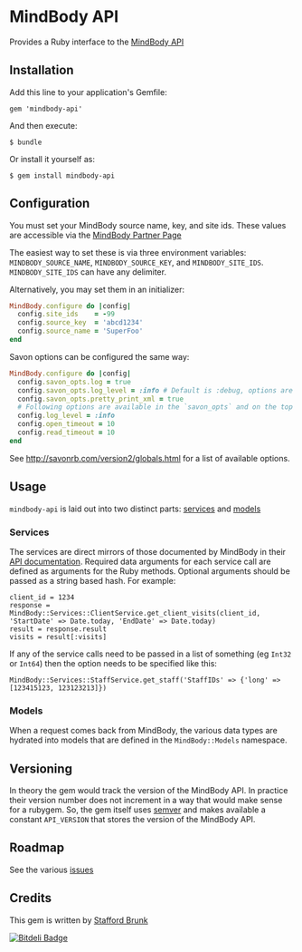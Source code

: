 # MindBody API

Provides a Ruby interface to the [MindBody API](http://www.mindbodyonline.com/api)

## Installation

Add this line to your application's Gemfile:

    gem 'mindbody-api'

And then execute:

    $ bundle

Or install it yourself as:

    $ gem install mindbody-api

## Configuration

You must set your MindBody source name, key, and site ids. These values are accessible via the [MindBody Partner Page](https://api.mindbodyonline.com/Home/LogIn)

The easiest way to set these is via three environment variables: `MINDBODY_SOURCE_NAME`, `MINDBODY_SOURCE_KEY`, and `MINDBODY_SITE_IDS`. `MINDBODY_SITE_IDS` can have any delimiter.

Alternatively, you may set them in an initializer:
```ruby
MindBody.configure do |config|
  config.site_ids    = -99
  config.source_key  = 'abcd1234'
  config.source_name = 'SuperFoo'
end
```

Savon options can be configured the same way:
```ruby
MindBody.configure do |config|
  config.savon_opts.log = true
  config.savon_opts.log_level = :info # Default is :debug, options are [:debug, :info, :warn, :error, :fatal]
  config.savon_opts.pretty_print_xml = true
  # Following options are available in the `savon_opts` and on the top level as well
  config.log_level = :info
  config.open_timeout = 10
  config.read_timeout = 10
end
```

See http://savonrb.com/version2/globals.html for a list of available options.

## Usage

`mindbody-api` is laid out into two distinct parts: [services](https://github.com/wingrunr21/mindbody-api/tree/master/lib/mindbody-api/services) and [models](https://github.com/wingrunr21/mindbody-api/tree/master/lib/mindbody-api/models)

### Services

The services are direct mirrors of those documented by MindBody in their [API
documentation](https://api.mindbodyonline.com/Doc). Required data arguments for
each service call are defined as arguments for the Ruby methods. Optional
arguments should be passed as a string based hash. For example:

    client_id = 1234
    response = MindBody::Services::ClientService.get_client_visits(client_id, 'StartDate' => Date.today, 'EndDate' => Date.today)
    result = response.result
    visits = result[:visits]

If any of the service calls need to be passed in a list of something (eg `Int32`
or `Int64`) then the option needs to be specified like this:

    MindBody::Services::StaffService.get_staff('StaffIDs' => {'long' => [123415123, 123123213]})

### Models

When a request comes back from MindBody, the various data types are hydrated
into models that are defined in the `MindBody::Models` namespace.

## Versioning

In theory the gem would track the version of the MindBody API. In practice their
version number does not increment in a way that would make sense for a rubygem.
So, the gem itself uses [semver](http://semver.org/) and makes available a
constant `API_VERSION` that stores the version of the MindBody API.

## Roadmap

See the various [issues](https://github.com/wingrunr21/mindbody-api/issues?state=open)

## Credits

This gem is written by [Stafford Brunk](https://github.com/wingrunr21)

[![Bitdeli Badge](https://d2weczhvl823v0.cloudfront.net/wingrunr21/mindbody-api/trend.png)](https://bitdeli.com/free "Bitdeli Badge")
